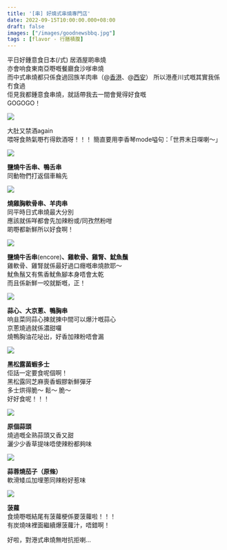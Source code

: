 ```yaml
---
title: '[串] 好燒式串燒專門店'
date: 2022-09-15T10:00:00.000+08:00
draft: false
images: ["/images/goodnewsbbq.jpg"]
tags : [flavor - 行膳積腹]
---
```


平日好鍾意食日本(/式) 居酒屋啲串燒  
亦會响食東南亞嘢嘅餐廳食沙嗲串燒  
而中式串燒都只係食過回族羊肉串（@[香港](https://hidie.net/taimok/)、@[西安](https://hidie.net/xian1d/)）
所以港產川式嘅其實我係冇食過  
佢見我都鍾意食串燒，就話帶我去一間會覺得好食嘅  
GOGOGO！  

![](/images/goodnewsbbq1.jpg)

大肚又禁酒again  
喂呀食熱氣嘢冇得飲酒呀！！！
簡直要用李香琴mode嗌句：「世界末日㗎喇～」  

![](/images/goodnewsbbq2.jpg)

**鹽燒牛舌串、鴨舌串**  
同動物們打返個車輪先  

![](/images/goodnewsbbq3.jpg)

**燒雞胸軟骨串、羊肉串**  
同平時日式串燒最大分別  
應該就係咩都會先加辣粉或/同孜然粉咁  
啲嘢都新鮮所以好食啊！  

![](/images/goodnewsbbq4.jpg)

**鹽燒牛舌串**(encore)**、雞軟骨、雞腎、魷魚鬚**  
雞軟骨、雞腎就係最好過口癮嘅串燒款耶～  
魷魚鬚又有焦香魷魚腳本身唔會太乾  
而且係新鮮一咬就斷嘅，正！  

![](/images/goodnewsbbq5.jpg)

**蒜心、大京蔥、鴨胸串**  
响韭菜同蒜心揀就揀中間可以爆汁嘅蒜心  
京蔥燒過就係濃甜囉  
燒鴨胸油花咇出，好香加辣粉唔會漏  

![](/images/goodnewsbbq.jpg)

**黑松露菌蝦多士**  
佢話一定要食呢個啊！  
黑松露同芝麻喪香蝦膠新鮮彈牙  
多士烘得脆～ 鬆～ 脆～  
好好食呢！！！  

![](/images/goodnewsbbq6.jpg)

**原個蒜頭**  
燒過嘅全熟蒜頭又香又甜  
灑少少香草提味唔使辣粉都夠味  

![](/images/goodnewsbbq7.jpg)

**蒜蓉燒茄子（原條）**  
軟滑矮瓜加埋蔥同辣粉好惹味  

![](/images/goodnewsbbq8.jpg)

**菠蘿**  
食燒嘢嘅結尾有菠蘿梗係要菠蘿啦！！！  
有炭燒味裡面繼續爆菠蘿汁，唔錯啊！  
  
好啦，對港式串燒無咁抗拒喇...  
